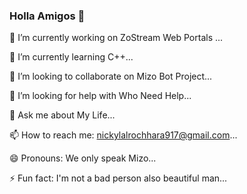 ### Holla Amigos 👋
 🔭 I’m currently working on ZoStream Web Portals ...

 🌱 I’m currently learning C++...

 👯 I’m looking to collaborate on Mizo Bot Project...

 🤔 I’m looking for help with Who Need Help...

 💬 Ask me about My Life...

 📫 How to reach me: nickylalrochhara917@gmail.com...

 😄 Pronouns: We only speak Mizo...

 ⚡ Fun fact: I'm not a bad person also beautiful man...
<!--
**lalrochhara/lalrochhara** is a ✨ _special_ ✨ repository because its `README.md` (this file) appears on your GitHub profile.

Here are some ideas to get you started:

 🔭 I’m currently working on ZoStream Web Portals ...
 🌱 I’m currently learning C++...
 👯 I’m looking to collaborate on Mizo Bot Project...
 🤔 I’m looking for help with Who Need Help...
 💬 Ask me about My Life...
 📫 How to reach me: nickylalrochhara917@gmail.com...
 😄 Pronouns: We only speak Mizo...
 ⚡ Fun fact: I'm not a bad person also beautiful man...
-->
